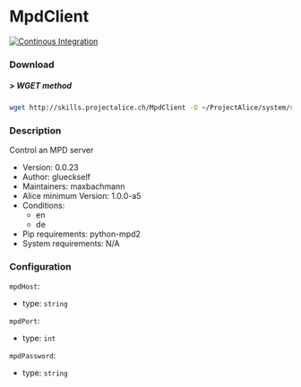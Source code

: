 # MpdClient
[![Continous Integration](https://gitlab.com/project-alice-assistant/skills/skill_MpdClient/badges/master/pipeline.svg)](https://gitlab.com/project-alice-assistant/skills/skill_MpdClient/pipelines/latest)

### Download
##### > WGET method
```bash
wget http://skills.projectalice.ch/MpdClient -O ~/ProjectAlice/system/skillInstallTickets/MpdClient.install
```

### Description
Control an MPD server

- Version: 0.0.23
- Author: glueckself
- Maintainers: maxbachmann
- Alice minimum Version: 1.0.0-a5
- Conditions:
  - en
  - de
- Pip requirements: python-mpd2
- System requirements: N/A

### Configuration
`mpdHost`:
 - type: `string`

`mpdPort`:
 - type: `int`

`mpdPassword`:
 - type: `string`
